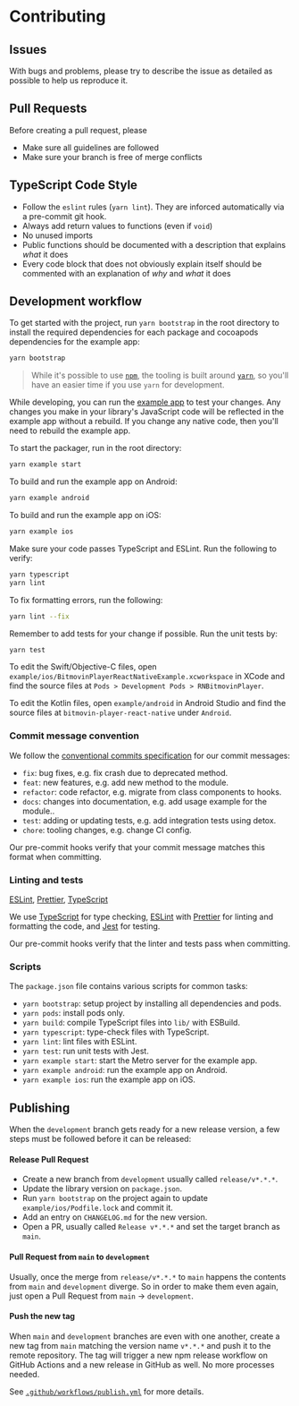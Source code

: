 # Contributing

## Issues

With bugs and problems, please try to describe the issue as detailed as possible to help us reproduce it.

## Pull Requests

Before creating a pull request, please

- Make sure all guidelines are followed
- Make sure your branch is free of merge conflicts

## TypeScript Code Style

- Follow the `eslint` rules (`yarn lint`). They are inforced automatically via a pre-commit git hook.
- Always add return values to functions (even if `void`)
- No unused imports
- Public functions should be documented with a description that explains _what_ it does
- Every code block that does not obviously explain itself should be commented with an explanation of _why_ and _what_ it does

## Development workflow

To get started with the project, run `yarn bootstrap` in the root directory to install the required dependencies for each package and cocoapods dependencies for the example app:

```sh
yarn bootstrap
```

> While it's possible to use [`npm`](https://github.com/npm/cli), the tooling is built around [`yarn`](https://classic.yarnpkg.com/), so you'll have an easier time if you use `yarn` for development.

While developing, you can run the [example app](/example/) to test your changes. Any changes you make in your library's JavaScript code will be reflected in the example app without a rebuild. If you change any native code, then you'll need to rebuild the example app.

To start the packager, run in the root directory:

```sh
yarn example start
```

To build and run the example app on Android:

```sh
yarn example android
```

To build and run the example app on iOS:

```sh
yarn example ios
```

Make sure your code passes TypeScript and ESLint. Run the following to verify:

```sh
yarn typescript
yarn lint
```

To fix formatting errors, run the following:

```sh
yarn lint --fix
```

Remember to add tests for your change if possible. Run the unit tests by:

```sh
yarn test
```

To edit the Swift/Objective-C files, open `example/ios/BitmovinPlayerReactNativeExample.xcworkspace` in XCode and find the source files at `Pods > Development Pods > RNBitmovinPlayer`.

To edit the Kotlin files, open `example/android` in Android Studio and find the source files at `bitmovin-player-react-native` under `Android`.

### Commit message convention

We follow the [conventional commits specification](https://www.conventionalcommits.org/en) for our commit messages:

- `fix`: bug fixes, e.g. fix crash due to deprecated method.
- `feat`: new features, e.g. add new method to the module.
- `refactor`: code refactor, e.g. migrate from class components to hooks.
- `docs`: changes into documentation, e.g. add usage example for the module..
- `test`: adding or updating tests, e.g. add integration tests using detox.
- `chore`: tooling changes, e.g. change CI config.

Our pre-commit hooks verify that your commit message matches this format when committing.

### Linting and tests

[ESLint](https://eslint.org/), [Prettier](https://prettier.io/), [TypeScript](https://www.typescriptlang.org/)

We use [TypeScript](https://www.typescriptlang.org/) for type checking, [ESLint](https://eslint.org/) with [Prettier](https://prettier.io/) for linting and formatting the code, and [Jest](https://jestjs.io/) for testing.

Our pre-commit hooks verify that the linter and tests pass when committing.

### Scripts

The `package.json` file contains various scripts for common tasks:

- `yarn bootstrap`: setup project by installing all dependencies and pods.
- `yarn pods`: install pods only.
- `yarn build`: compile TypeScript files into `lib/` with ESBuild.
- `yarn typescript`: type-check files with TypeScript.
- `yarn lint`: lint files with ESLint.
- `yarn test`: run unit tests with Jest.
- `yarn example start`: start the Metro server for the example app.
- `yarn example android`: run the example app on Android.
- `yarn example ios`: run the example app on iOS.

## Publishing

When the `development` branch gets ready for a new release version, a few steps must be followed before it can be released:

#### Release Pull Request

- Create a new branch from `development` usually called `release/v*.*.*`.
- Update the library version on `package.json`.
- Run `yarn bootstrap` on the project again to update `example/ios/Podfile.lock` and commit it.
- Add an entry on `CHANGELOG.md` for the new version.
- Open a PR, usually called `Release v*.*.*` and set the target branch as `main`.

#### Pull Request from `main` to `development`

Usually, once the merge from `release/v*.*.*` to `main` happens the contents from `main` and `development` diverge. So in order to make them even again, just open a Pull Request from `main` -> `development`.

#### Push the new tag

When `main` and `development` branches are even with one another, create a new tag from `main` matching the version name `v*.*.*` and push it
to the remote repository. The tag will trigger a new npm release workflow on GitHub Actions and a new release in GitHub as well. No more processes needed.

See [`.github/workflows/publish.yml`](/.github/workflows/publish.yml) for more details.

